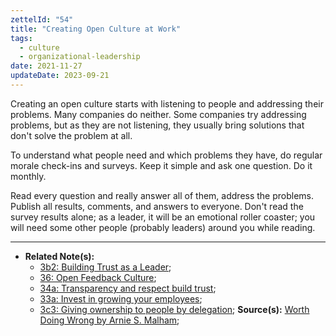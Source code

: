 ```yaml
---
zettelId: "54"
title: "Creating Open Culture at Work"
tags:
  - culture
  - organizational-leadership
date: 2021-11-27
updateDate: 2023-09-21
---
```


Creating an open culture starts with listening to people and addressing their problems. Many companies do neither. Some companies try addressing problems, but as they are not listening, they usually bring solutions that don't solve the problem at all.

To understand what people need and which problems they have, do regular morale check-ins and surveys. Keep it simple and ask one question. Do it monthly.

Read every question and really answer all of them, address the problems. Publish all results, comments, and answers to everyone. Don't read the survey results alone; as a leader, it will be an emotional roller coaster; you will need some other people (probably leaders) around you while reading.

---

- **Related Note(s):**
  - [3b2: Building Trust as a Leader](/notes/3b2/);
  - [36: Open Feedback Culture](/notes/36/);
  - [34a: Transparency and respect build trust](/notes/34a/);
  - [33a: Invest in growing your employees](/notes/33a/);
  - [3c3: Giving ownership to people by delegation](/notes/3c3/);
**Source(s):** [Worth Doing Wrong by Arnie S. Malham](/books/worth-doing-wrong-book-summary-review-and-notes/);

